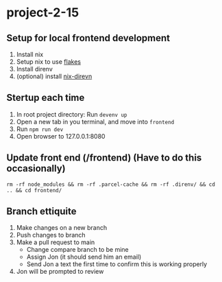 # project-2-15

## Setup for local frontend development
1. Install nix
2. Setup nix to use [flakes](https://nixos.wiki/wiki/Flakes)
3. Install direnv
4. (optional) install [nix-direvn](https://github.com/nix-community/nix-direnv)

## Stertup each time

1. In root project directory: Run `devenv up`
2. Open a new tab in you terminal, and move into `frontend`
3. Run `npm run dev`
4. Open browser to 127.0.0.1:8080

## Update front end (/frontend) (Have to do this occasionally)
`rm -rf node_modules && rm -rf .parcel-cache && rm -rf .direnv/ && cd .. && cd frontend/`

## Branch ettiquite
1. Make changes on a new branch
2. Push changes to branch
3. Make a pull request to main
    - Change compare branch to be mine
    - Assign Jon (it should send him an email)
    - Send Jon a text the first time to confirm this is working properly
4. Jon will be prompted to review